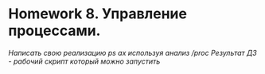 # Homework 8. Управление процессами.

*Написать свою реализацию ps ax используя анализ /proc*
*Результат ДЗ - рабочий скрипт который можно запустить*

